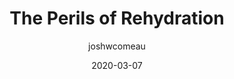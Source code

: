 ---
author: joshwcomeau
date: 2020-03-07
tags:
  - react
target_url: https://www.joshwcomeau.com/react/the-perils-of-rehydration/
title: The Perils of Rehydration
---